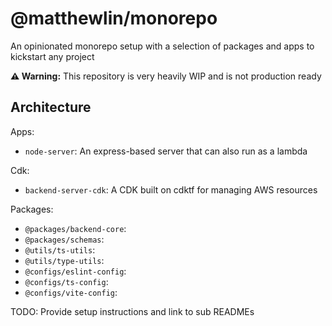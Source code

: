 # @matthewlin/monorepo

An opinionated monorepo setup with a selection of packages and apps to kickstart
any project

**⚠️ Warning:** This repository is very heavily WIP and is not production ready

## Architecture

Apps:

- `node-server`: An express-based server that can also run as a lambda

Cdk:

- `backend-server-cdk`: A CDK built on cdktf for managing AWS resources

Packages:

- `@packages/backend-core`:
- `@packages/schemas`:
- `@utils/ts-utils`:
- `@utils/type-utils`:
- `@configs/eslint-config`:
- `@configs/ts-config`:
- `@configs/vite-config`:

TODO: Provide setup instructions and link to sub READMEs
